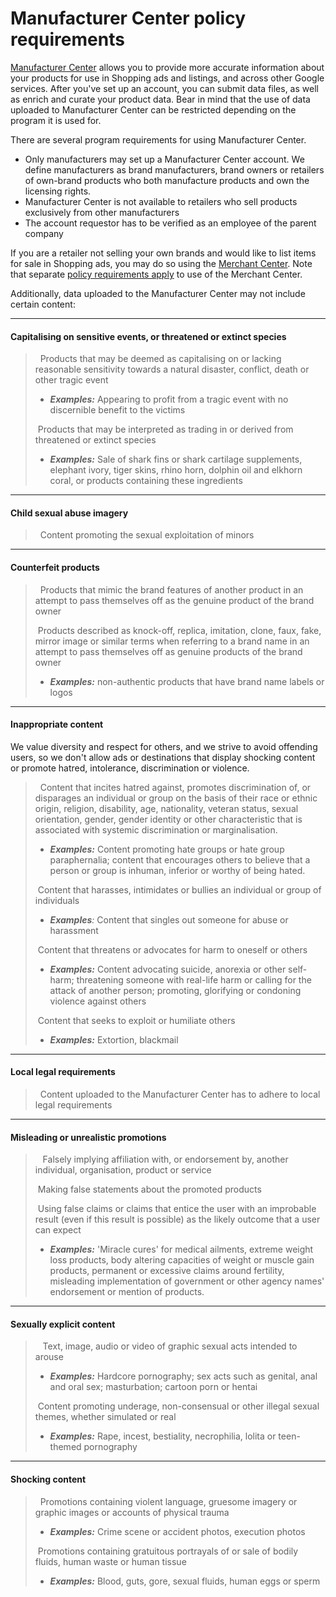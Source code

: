 Manufacturer Center policy requirements
=======================================

[Manufacturer Center](http://manufacturers.google.com/) allows you to provide more accurate information about your products for use in Shopping ads and listings, and across other Google services. After you've set up an account, you can submit data files, as well as enrich and curate your product data. Bear in mind that the use of data uploaded to Manufacturer Center can be restricted depending on the program it is used for.

There are several program requirements for using Manufacturer Center.

* Only manufacturers may set up a Manufacturer Center account. We define manufacturers as brand manufacturers, brand owners or retailers of own-brand products who both manufacture products and own the licensing rights.
* Manufacturer Center is not available to retailers who sell products exclusively from other manufacturers
* The account requestor has to be verified as an employee of the parent company

If you are a retailer not selling your own brands and would like to list items for sale in Shopping ads, you may do so using the [Merchant Center](https://merchants.google.com/). Note that separate [policy requirements apply](https://support.google.com/merchants/answer/6149970) to use of the Merchant Center.

Additionally, data uploaded to the Manufacturer Center may not include certain content:

* * *

#### Capitalising on sensitive events, or threatened or extinct species

>   Products that may be deemed as capitalising on or lacking reasonable sensitivity towards a natural disaster, conflict, death or other tragic event
> 
> * **_Examples:_** Appearing to profit from a tragic event with no discernible benefit to the victims
> 
>  Products that may be interpreted as trading in or derived from threatened or extinct species
> 
> * _**Examples:**_ Sale of shark fins or shark cartilage supplements, elephant ivory, tiger skins, rhino horn, dolphin oil and elkhorn coral, or products containing these ingredients 

* * *

#### Child sexual abuse imagery

>   Content promoting the sexual exploitation of minors

* * *

#### Counterfeit products

>   Products that mimic the brand features of another product in an attempt to pass themselves off as the genuine product of the brand owner
> 
>  Products described as knock-off, replica, imitation, clone, faux, fake, mirror image or similar terms when referring to a brand name in an attempt to pass themselves off as genuine products of the brand owner
> 
> * **_Examples:_** non-authentic products that have brand name labels or logos

* * *

#### Inappropriate content

We value diversity and respect for others, and we strive to avoid offending users, so we don't allow ads or destinations that display shocking content or promote hatred, intolerance, discrimination or violence.

>   Content that incites hatred against, promotes discrimination of, or disparages an individual or group on the basis of their race or ethnic origin, religion, disability, age, nationality, veteran status, sexual orientation, gender, gender identity or other characteristic that is associated with systemic discrimination or marginalisation.
> 
> * **_Examples:_** Content promoting hate groups or hate group paraphernalia; content that encourages others to believe that a person or group is inhuman, inferior or worthy of being hated.
> 
>  Content that harasses, intimidates or bullies an individual or group of individuals
> 
> * _**Examples**:_ Content that singles out someone for abuse or harassment
> 
>  Content that threatens or advocates for harm to oneself or others
> 
> * **_Examples:_** Content advocating suicide, anorexia or other self-harm; threatening someone with real-life harm or calling for the attack of another person; promoting, glorifying or condoning violence against others
> 
>  Content that seeks to exploit or humiliate others
> 
> * _**Examples:**_ Extortion, blackmail

* * *

#### Local legal requirements

>   Content uploaded to the Manufacturer Center has to adhere to local legal requirements 

* * *

#### Misleading or unrealistic promotions

>    Falsely implying affiliation with, or endorsement by, another individual, organisation, product or service
> 
>  Making false statements about the promoted products
> 
>  Using false claims or claims that entice the user with an improbable result (even if this result is possible) as the likely outcome that a user can expect
> 
> * _**Examples:**_ 'Miracle cures' for medical ailments, extreme weight loss products, body altering capacities of weight or muscle gain products, permanent or excessive claims around fertility, misleading implementation of government or other agency names' endorsement or mention of products.

* * *

#### Sexually explicit content

>    Text, image, audio or video of graphic sexual acts intended to arouse
> 
> * **_Examples:_** Hardcore pornography; sex acts such as genital, anal and oral sex; masturbation; cartoon porn or hentai
> 
>  Content promoting underage, non-consensual or other illegal sexual themes, whether simulated or real
> 
> * **_Examples:_** Rape, incest, bestiality, necrophilia, lolita or teen-themed pornography

* * *

#### Shocking content

>   Promotions containing violent language, gruesome imagery or graphic images or accounts of physical trauma
> 
> * **_Examples:_** Crime scene or accident photos, execution photos
> 
>  Promotions containing gratuitous portrayals of or sale of bodily fluids, human waste or human tissue
> 
> * _**Examples:**_ Blood, guts, gore, sexual fluids, human eggs or sperm